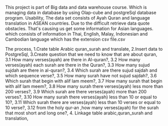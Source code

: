 This project is  part of Big data and data warehouse course.  Which is managing data in database by using Olap-cube and postgreSql database program.
Usability, The data set consists of Ayah Quran and language translation in ASEAN countries. Due to the difficult retrieve data quote obstacles. That's causing us get some information for Asian languages. which consists of information in Thai, English, Malay, Indonesian and Cambodian language which has the extension csv file.csv

The process,
1.Crate table Arabic quran_surah and translate,
2.Insert data to PostgreSql,
3.Create question that we need to know that are about quran,
    3.1 How many verses(ayah)  are there in  Al-quran?,
    3.2 How many verses(ayah)  each surah are there in the Quran?,
    3.3 How many sujud sujdah are there in al-quran?,
    3.4 Which surah are there  sujud sajdah and which sequence verse?,
    3.5 How many surah  have not sujud sajdah?,
    3.6 Which surah that begin with alif lam meem?,
    3.7 How many surah that begin with alif lam meem?,
    3.8 How many surah there verses(ayah)  less more than 200 verses?, 
    3.9 Which surah are there verses(ayah)  more than 200 verses?, 
    3.10 How many surah there verses(ayah)  less than 10 or equal to 10?, 
    3.11 Which surah there are verses(ayah)  less than 10 verses or equal to 10 verse?, 
    3.12 from the holy qur-an ,how many verses(ayah) for the surah that most short and long one?, 
4. Linkage table arabic,quran_surah and translation,
 
